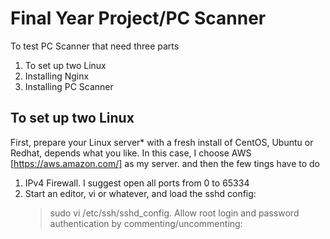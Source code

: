 # Final Year Project/PC Scanner
To test PC Scanner that need three parts
1. To set up two Linux
2. Installing Nginx
3. Installing PC Scanner


## To set up two Linux
First, prepare your Linux server* with a fresh install of CentOS, Ubuntu or Redhat, depends what you like.
In this case, I choose AWS [https://aws.amazon.com/] as my server. and then the few tings have to do 
1. IPv4 Firewall. I suggest open all ports from 0 to 65334
2. Start an editor, vi or whatever, and load the sshd config:
   > sudo vi /etc/ssh/sshd_config. 
Allow root login and password authentication by commenting/uncommenting: 
  


